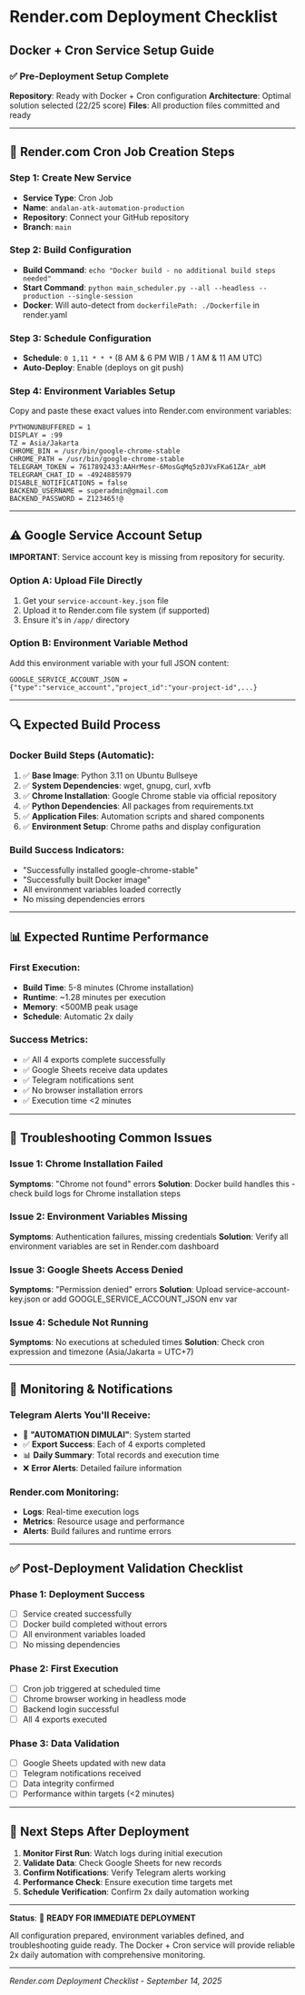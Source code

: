 # Render.com Deployment Checklist
## Docker + Cron Service Setup Guide

### ✅ Pre-Deployment Setup Complete

**Repository**: Ready with Docker + Cron configuration
**Architecture**: Optimal solution selected (22/25 score)
**Files**: All production files committed and ready

---

## 🚀 Render.com Cron Job Creation Steps

### Step 1: Create New Service
- **Service Type**: Cron Job
- **Name**: `andalan-atk-automation-production`
- **Repository**: Connect your GitHub repository
- **Branch**: `main`

### Step 2: Build Configuration
- **Build Command**: `echo "Docker build - no additional build steps needed"`
- **Start Command**: `python main_scheduler.py --all --headless --production --single-session`
- **Docker**: Will auto-detect from `dockerfilePath: ./Dockerfile` in render.yaml

### Step 3: Schedule Configuration
- **Schedule**: `0 1,11 * * *` (8 AM & 6 PM WIB / 1 AM & 11 AM UTC)
- **Auto-Deploy**: Enable (deploys on git push)

### Step 4: Environment Variables Setup
Copy and paste these exact values into Render.com environment variables:

```
PYTHONUNBUFFERED = 1
DISPLAY = :99
TZ = Asia/Jakarta
CHROME_BIN = /usr/bin/google-chrome-stable
CHROME_PATH = /usr/bin/google-chrome-stable
TELEGRAM_TOKEN = 7617892433:AAHrMesr-6MosGqMq5z0JVxFKa61ZAr_abM
TELEGRAM_CHAT_ID = -4924885979
DISABLE_NOTIFICATIONS = false
BACKEND_USERNAME = superadmin@gmail.com
BACKEND_PASSWORD = Z123465!@
```

---

## ⚠️ Google Service Account Setup

**IMPORTANT**: Service account key is missing from repository for security.

### Option A: Upload File Directly
1. Get your `service-account-key.json` file
2. Upload it to Render.com file system (if supported)
3. Ensure it's in `/app/` directory

### Option B: Environment Variable Method
Add this environment variable with your full JSON content:
```
GOOGLE_SERVICE_ACCOUNT_JSON = {"type":"service_account","project_id":"your-project-id",...}
```

---

## 🔍 Expected Build Process

### Docker Build Steps (Automatic):
1. ✅ **Base Image**: Python 3.11 on Ubuntu Bullseye
2. ✅ **System Dependencies**: wget, gnupg, curl, xvfb
3. ✅ **Chrome Installation**: Google Chrome stable via official repository
4. ✅ **Python Dependencies**: All packages from requirements.txt
5. ✅ **Application Files**: Automation scripts and shared components
6. ✅ **Environment Setup**: Chrome paths and display configuration

### Build Success Indicators:
- "Successfully installed google-chrome-stable"
- "Successfully built Docker image"
- All environment variables loaded correctly
- No missing dependencies errors

---

## 📊 Expected Runtime Performance

### First Execution:
- **Build Time**: 5-8 minutes (Chrome installation)
- **Runtime**: ~1.28 minutes per execution
- **Memory**: <500MB peak usage
- **Schedule**: Automatic 2x daily

### Success Metrics:
- ✅ All 4 exports complete successfully
- ✅ Google Sheets receive data updates
- ✅ Telegram notifications sent
- ✅ No browser installation errors
- ✅ Execution time <2 minutes

---

## 🔧 Troubleshooting Common Issues

### Issue 1: Chrome Installation Failed
**Symptoms**: "Chrome not found" errors
**Solution**: Docker build handles this - check build logs for Chrome installation steps

### Issue 2: Environment Variables Missing
**Symptoms**: Authentication failures, missing credentials
**Solution**: Verify all environment variables are set in Render.com dashboard

### Issue 3: Google Sheets Access Denied
**Symptoms**: "Permission denied" errors
**Solution**: Upload service-account-key.json or add GOOGLE_SERVICE_ACCOUNT_JSON env var

### Issue 4: Schedule Not Running
**Symptoms**: No executions at scheduled times
**Solution**: Check cron expression and timezone (Asia/Jakarta = UTC+7)

---

## 📱 Monitoring & Notifications

### Telegram Alerts You'll Receive:
- 🚀 **"AUTOMATION DIMULAI"**: System started
- ✅ **Export Success**: Each of 4 exports completed
- 📊 **Daily Summary**: Total records and execution time
- ❌ **Error Alerts**: Detailed failure information

### Render.com Monitoring:
- **Logs**: Real-time execution logs
- **Metrics**: Resource usage and performance
- **Alerts**: Build failures and runtime errors

---

## ✅ Post-Deployment Validation Checklist

### Phase 1: Deployment Success
- [ ] Service created successfully
- [ ] Docker build completed without errors
- [ ] All environment variables loaded
- [ ] No missing dependencies

### Phase 2: First Execution
- [ ] Cron job triggered at scheduled time
- [ ] Chrome browser working in headless mode
- [ ] Backend login successful
- [ ] All 4 exports executed

### Phase 3: Data Validation
- [ ] Google Sheets updated with new data
- [ ] Telegram notifications received
- [ ] Data integrity confirmed
- [ ] Performance within targets (<2 minutes)

---

## 🔄 Next Steps After Deployment

1. **Monitor First Run**: Watch logs during initial execution
2. **Validate Data**: Check Google Sheets for new records
3. **Confirm Notifications**: Verify Telegram alerts working
4. **Performance Check**: Ensure execution time targets met
5. **Schedule Verification**: Confirm 2x daily automation working

---

**Status**: 🚀 **READY FOR IMMEDIATE DEPLOYMENT**

All configuration prepared, environment variables defined, and troubleshooting guide ready. The Docker + Cron service will provide reliable 2x daily automation with comprehensive monitoring.

---

*Render.com Deployment Checklist - September 14, 2025*